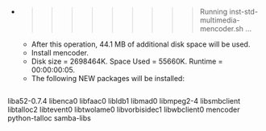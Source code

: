 * >>>>>>>>> Running inst-std-multimedia-mencoder.sh ...
  * After this operation, 44.1 MB of additional disk space will be used.
  * Install mencoder.
  * Disk size = 2698464K. Space Used = 55660K. Runtime = 00:00:00:05.
  * The following NEW packages will be installed:
  ```bash
liba52-0.7.4 libenca0 libfaac0 libldb1 libmad0
libmpeg2-4 libsmbclient libtalloc2 libtevent0 libtwolame0
libvorbisidec1 libwbclient0 mencoder python-talloc samba-libs
  ```

